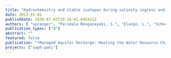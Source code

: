```yaml
---
title: "Hydrochemistry and stable isotopes during salinity ingress and refreshment in surface- and groundwater from the Arani–Koratallai (A-K) basin north of Chennai (India)"
date: 2013-01-01
publishDate: 2020-07-03T20:16:41.645431Z
authors: [ "sprenger", "Parimala Renganayaki, S.", "Elango, L.", "Schneider, M." ]
publication_types: ["0"]
abstract: ""
featured: false
publication: "*Managed Aquifer Recharge: Meeting the Water Resource Challenge on Managed Aquifer Recharge (ISMAR8)*"
projects: ["saph-pani"]
---
```


